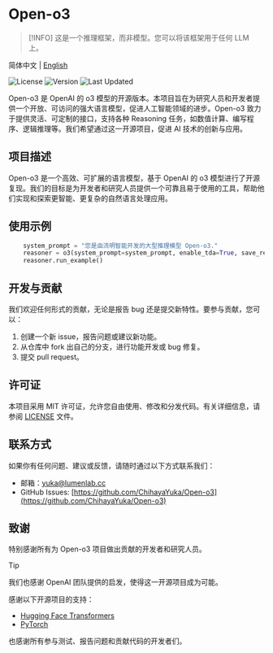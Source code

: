 # Open-o3

> [!INFO]
> 这是一个推理框架，而非模型。您可以将该框架用于任何 LLM 上。

简体中文 | [English](README.md)

![License](https://img.shields.io/badge/License-MIT-green.svg) ![Version](https://img.shields.io/badge/Version-0.1.0-blue) ![Last Updated](https://img.shields.io/badge/Last%20Updated-2025/2/21-orange)

Open-o3 是 OpenAI 的 o3 模型的开源版本。本项目旨在为研究人员和开发者提供一个开放、可访问的强大语言模型，促进人工智能领域的进步。Open-o3 致力于提供灵活、可定制的接口，支持各种 Reasoning 任务，如数值计算、编写程序、逻辑推理等。我们希望通过这一开源项目，促进 AI 技术的创新与应用。

## 项目描述

Open-o3 是一个高效、可扩展的语言模型，基于 OpenAI 的 o3 模型进行了开源复现。我们的目标是为开发者和研究人员提供一个可靠且易于使用的工具，帮助他们实现和探索更智能、更复杂的自然语言处理应用。

## 使用示例

```python
    system_prompt = "您是由流明智能开发的大型推理模型 Open-o3."
    reasoner = o3(system_prompt=system_prompt, enable_tda=True, save_results=True)   
    reasoner.run_example()
```

## 开发与贡献

我们欢迎任何形式的贡献，无论是报告 bug 还是提交新特性。要参与贡献，您可以：

1. 创建一个新 issue，报告问题或建议新功能。
2. 从仓库中 fork 出自己的分支，进行功能开发或 bug 修复。
3. 提交 pull request。

## 许可证

本项目采用 MIT 许可证，允许您自由使用、修改和分发代码。有关详细信息，请参阅 [LICENSE](LICENSE) 文件。

## 联系方式

如果你有任何问题、建议或反馈，请随时通过以下方式联系我们：

- 邮箱：[yuka@lumenlab.cc](mailto:yuka@lumenlab.cc)
- GitHub Issues: [https://github.com/ChihayaYuka/Open-o3](https://github.com/ChihayaYuka/Open-o3)

## 致谢

特别感谢所有为 Open-o3 项目做出贡献的开发者和研究人员。

> [!TIP]
> 我们也感谢 OpenAI 团队提供的启发，使得这一开源项目成为可能。

感谢以下开源项目的支持：

- [Hugging Face Transformers](https://huggingface.co/transformers/)
- [PyTorch](https://pytorch.org/)

也感谢所有参与测试、报告问题和贡献代码的开发者们。

